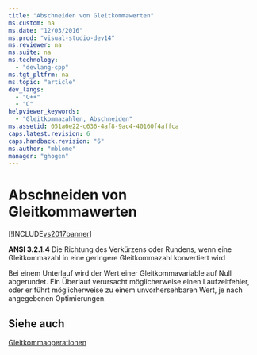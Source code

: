 ```yaml
---
title: "Abschneiden von Gleitkommawerten"
ms.custom: na
ms.date: "12/03/2016"
ms.prod: "visual-studio-dev14"
ms.reviewer: na
ms.suite: na
ms.technology: 
  - "devlang-cpp"
ms.tgt_pltfrm: na
ms.topic: "article"
dev_langs: 
  - "C++"
  - "C"
helpviewer_keywords: 
  - "Gleitkommazahlen, Abschneiden"
ms.assetid: 051a6e22-c636-4af8-9ac4-40160f4affca
caps.latest.revision: 6
caps.handback.revision: "6"
ms.author: "mblome"
manager: "ghogen"
---
```

# Abschneiden von Gleitkommawerten
[!INCLUDE[vs2017banner](../assembler/inline/includes/vs2017banner.md)]

**ANSI 3.2.1.4** Die Richtung des Verkürzens oder Rundens, wenn eine Gleitkommazahl in eine geringere Gleitkommazahl konvertiert wird  
  
 Bei einem Unterlauf wird der Wert einer Gleitkommavariable auf Null abgerundet.  Ein Überlauf verursacht möglicherweise einen Laufzeitfehler, oder er führt möglicherweise zu einem unvorhersehbaren Wert, je nach angegebenen Optimierungen.  
  
## Siehe auch  
 [Gleitkommaoperationen](../c-language/floating-point-math.md)